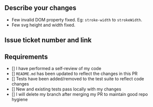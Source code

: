 ## Describe your changes
- Few invalid DOM property fixed. Eg: `stroke-width` to `strokeWidth`.
- Few svg height and width fixed.
## Issue ticket number and link

## Requirements

- [] I have performed a self-review of my code
- [] `README.md` has been updated to reflect the changes in this PR
- [] Tests have been added/removed to the test suite to reflect code changes
- [] New and existing tests pass locally with my changes 
- [] I will delete my branch after merging my PR to maintain good repo hygiene
